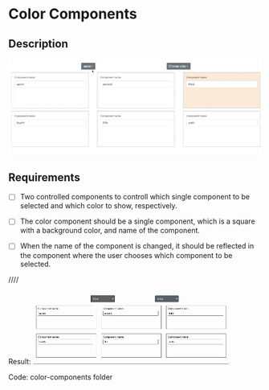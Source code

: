 # Color Components

## Description

![color_components](hw2.gif)

## Requirements

- [ ] Two controlled components to controll which single component to be selected and which color to show, respectively.
- [ ] The color component should be a single component, which is a square with a background color, and name of the component.
- [ ] When the name of the component is changed, it should be reflected in the component where the user chooses which component to be selected.


////

Result:
![alt text](lec14hw2.gif)

Code: color-components folder
